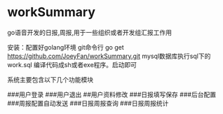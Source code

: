 # workSummary
go语音开发的日报,周报,用于一些组织或者开发组汇报工作用

安装：配置好golang环境
git命令行 go get https://github.com/JoeyFan/workSummary.git
mysql数据库执行sql下的work.sql
编译代码成sh或者exe程序。启动即可

系统主要包含以下几个功能模块

###用户登录
###用户退出
##用户资料修改
###日报填写保存
###后台配置
###周报配置自动发送
###日报周报查询
###日报周报统计

